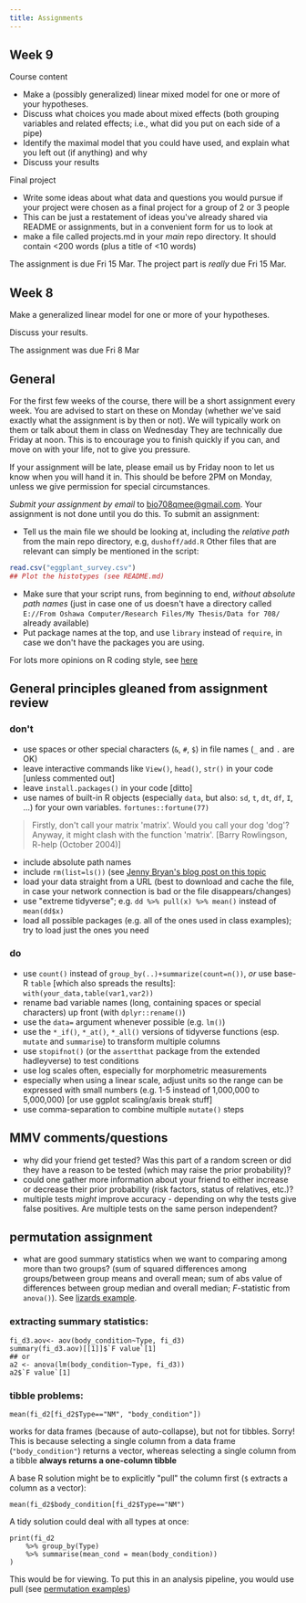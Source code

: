 ```yaml
---
title: Assignments
---
```


Week 9
------

Course content

* Make a (possibly generalized) linear mixed model for one or more of your hypotheses. 
* Discuss what choices you made about mixed effects (both grouping variables and related effects; i.e., what did you put on each side of a pipe)
* Identify the maximal model that you could have used, and explain what you left out (if anything) and why
* Discuss your results

Final project

* Write some ideas about what data and questions you would pursue if your project were chosen as a final project for a group of 2 or 3 people
* This can be just a restatement of ideas you've already shared via README or assignments, but in a convenient form for us to look at
* make a file called projects.md in your _main_ repo directory. It should contain <200 words (plus a title of <10 words)

The assignment is due Fri 15 Mar. The project part is _really_ due Fri 15 Mar.

Week 8
------

Make a generalized linear model for one or more of your hypotheses. 

Discuss your results.

The assignment was due Fri 8 Mar


General
-------

For the first few weeks of the course, there will be a short assignment every week. You are advised to start on these on Monday (whether we've said exactly what the assignment is by then or not). We will typically work on them or talk about them in class on Wednesday They are technically due Friday at noon. This is to encourage you to finish quickly if you can, and move on with your life, not to give you pressure. 

If your assignment will be late, please email us by Friday noon to let us know when you will hand it in. This should be before 2PM on Monday, unless we give permission for special circumstances.

_Submit your assignment by email_ to [bio708qmee@gmail.com](mailto:bio708qmee@gmail.com). Your assignment is not done until you do this. To submit an assignment:

* Tell us the main file we should be looking at, including the _relative path_ from the main repo directory, e.g, `dushoff/add.R`
Other files that are relevant can simply be mentioned in the script:
``` r
read.csv("eggplant_survey.csv")
## Plot the histotypes (see README.md)
```

* Make sure that your script runs, from beginning to end, _without absolute path names_ (just in case one of us doesn't have a directory called `E://From Oshawa Computer/Research Files/My Thesis/Data for 708/` already available)
* Put package names at the top, and use `library` instead of `require`, in case we don't have the packages you are using.

For lots more opinions on R coding style, see [here](R_style.html)

## General principles gleaned from assignment review

### don't

- use spaces or other special characters (`&`, `#`, `$`) in file names (`_` and `.` are OK)
- leave interactive commands like `View()`, `head()`, `str()` in your code [unless commented out]
- leave `install.packages()` in your code [ditto]
- use names of built-in R objects (especially `data`, but also: `sd`, `t`, `dt`, `df`, `I`, ...) for your own variables. `fortunes::fortune(77)`

> Firstly, don't call your matrix 'matrix'. Would you call your dog 'dog'? Anyway, it might clash with the function 'matrix'. [Barry Rowlingson, R-help (October 2004)]

- include absolute path names
- include `rm(list=ls())` (see [Jenny Bryan's blog post on this topic](https://www.tidyverse.org/articles/2017/12/workflow-vs-script/)
- load your data straight from a URL (best to download and cache the file, in case your network connection is bad or the file disappears/changes)
- use "extreme tidyverse"; e.g. `dd %>% pull(x) %>% mean()` instead of `mean(dd$x)`
- load all possible packages (e.g. all of the ones used in class examples); try to load just the ones you need

### do

- use `count()` instead of `group_by(..)+summarize(count=n())`, *or* use base-R `table` [which also spreads the results]: `with(your_data,table(var1,var2))`
- rename bad variable names (long, containing spaces or special characters) up front (with `dplyr::rename()`)
- use the `data=` argument whenever possible (e.g. `lm()`)
- use the `*_if()`, `*_at()`, `*_all()` versions of tidyverse functions (esp. `mutate` and `summarise`) to transform multiple columns
- use `stopifnot()` (or the `assertthat` package from the extended hadleyverse) to test conditions
- use log scales often, especially for morphometric measurements
- especially when using a linear scale, adjust units so the range can be expressed with small numbers (e.g. 1-5 instead of 1,000,000 to 5,000,000) [or use ggplot scaling/axis break stuff]
- use comma-separation to combine multiple `mutate()` steps

## MMV comments/questions

- why did your friend get tested? Was this part of a random screen or did they have a reason to be tested (which may raise the prior probability)?
- could one gather more information about your friend to either increase or decrease their prior probability (risk factors, status of relatives, etc.)?
- multiple tests *might* improve accuracy - depending on why the tests give false positives. Are multiple tests on the same person independent?

## permutation assignment

- what are good summary statistics when we want to comparing among more than two groups? (sum of squared differences among groups/between group means and overall mean; sum of abs value of differences between group median and overall median; $F$-statistic from `anova()`). See [lizards example](lizards_perm.R).

### extracting summary statistics:

```
fi_d3.aov<- aov(body_condition~Type, fi_d3)
summary(fi_d3.aov)[[1]]$`F value`[1]
## or
a2 <- anova(lm(body_condition~Type, fi_d3))
a2$`F value`[1]
```

### tibble problems:

```
mean(fi_d2[fi_d2$Type=="NM", "body_condition"])
```

works for data frames (because of auto-collapse), but not for tibbles. Sorry! This is because selecting a single column from a data frame (`"body_condition"`) returns a vector, whereas selecting a single column from a tibble **always returns a one-column tibble**

A base R solution might be to explicitly "pull" the column first (`$` extracts a column as a vector):

```
mean(fi_d2$body_condition[fi_d2$Type=="NM")
```

A tidy solution could deal with all types at once:

```
print(fi_d2
	%>% group_by(Type)
	%>% summarise(mean_cond = mean(body_condition))
)
```

This would be for viewing. To put this in an analysis pipeline, you would use pull (see [permutation examples](permutation_examples.html))
